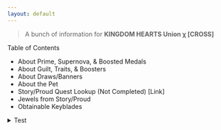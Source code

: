```yaml
---
layout: default
---
```


>A bunch of information for **KINGDOM HEARTS Union χ [CROSS]**


Table of Contents
- About Prime, Supernova, & Boosted Medals
- About Guilt, Traits, & Boosters
- About Draws/Banners
- About the Pet
- Story/Proud Quest Lookup (Not Completed) [Link]
- Jewels from Story/Proud
- Obtainable Keyblades

<details><summary>Test</summary>
  
## oh mau god

</details>
